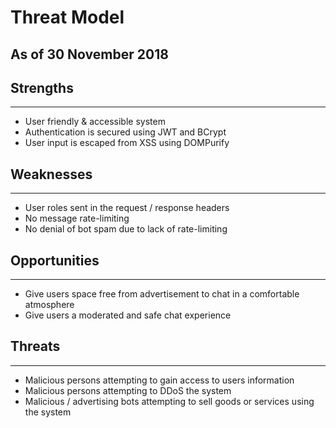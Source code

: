 Threat Model
============
As of 30 November 2018
----------------------

## Strengths
------------
  * User friendly & accessible system
  * Authentication is secured using JWT and BCrypt
  * User input is escaped from XSS using DOMPurify

## Weaknesses
------------
  * User roles sent in the request / response headers
  * No message rate-limiting
  * No denial of bot spam due to lack of rate-limiting

## Opportunities
----------------
  * Give users space free from advertisement to chat in a comfortable atmosphere
  * Give users a moderated and safe chat experience

## Threats
----------
  * Malicious persons attempting to gain access to users information
  * Malicious persons attempting to DDoS the system
  * Malicious / advertising bots attempting to sell goods or services using the system

